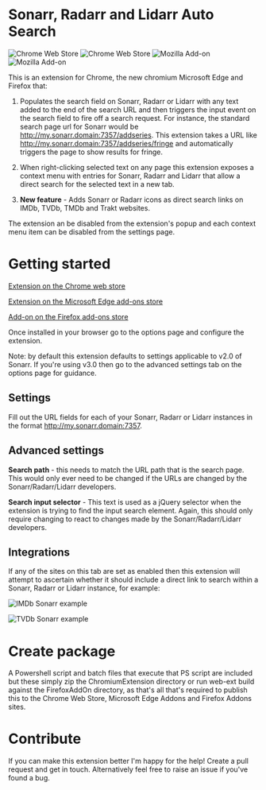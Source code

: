 # Sonarr, Radarr and Lidarr Auto Search

![Chrome Web Store](https://img.shields.io/chrome-web-store/v/jmmjjcddjldjdjgckdiokhfokccdnekc?label=Sonarr%2FRadarr%2FLidarr%20autosearch&logo=data%3Aimage%2Fpng%3Bbase64%2CiVBORw0KGgoAAAANSUhEUgAAAA4AAAAOCAYAAAAfSC3RAAAAAXNSR0IArs4c6QAAAARnQU1BAACxjwv8YQUAAAAJcEhZcwAADdYAAA3WAZBveZwAAAIISURBVDhPdVLPaxNBFP52tyVpTGPbIImlLVEDtvVWwRZPooJUiLd6WBQFETTtRelV%2FAc8it6s6V0r%2BOsaBD14UwtCwEp%2FYNAejLvZNLuzM9M3s5tgC%2F3g7Xvvm%2Fn2vTczBv7D%2BrydI3eXrEQ2LqS0uJTf%2FZC%2Faof8yemll9tqn0JXSCKb3FOyjCb2gYR%2FPRbemnr2YkXlWkii6%2BQqnfwg%2BJxz12dzVHnFWHx9Lnd%2BdaB2aiu1p5KZOkS%2FkQDbiZkITcYaPCUneiie%2F3TSyZz4nUSSmbAOD6Ln6m186B2GCYlLuS2kt5cB7mmhlH0D3g67Z1J8pd0r8Lno6gXDLsP%2BYuJhdQMPqpuYe2%2BheeSGXlMwaBjLNEpKOK6Ib2MenGNZvPOHUG8GitJYd0K8%2FZWn3emYUWKjqIT6QAR9P056CATNtQ%2BME2eorV1Ila1FMfCD%2F8T0sItMwooZIJs0MTvSAEInZtScsmadtQtFimciCvjjfsXCzEXk00P0kzTuTDGMNpZhiuh0JRX3A76kruM45atkfXqFYFBb%2Bf4ChBSYtP7h8mA2XgECJloknDAflaqq1TJZdzhJgrqzhlZrExfoejrg9P4CxsuZ6cqGnpjEz8ndJGupvINZqpQwo0MJuXDbAb%2FWf6aiXtjeJ0Ztj5G7T1YaTSQKC0dHApqpFobiDbX4mCrV9UYAu%2FF1yscRLQLJAAAAAElFTkSuQmCC&style=plastic&color=yellow) ![Chrome Web Store](https://img.shields.io/chrome-web-store/users/jmmjjcddjldjdjgckdiokhfokccdnekc?label=Sonarr%2FRadarr%2FLidarr%20autosearch&logo=data%3Aimage%2Fpng%3Bbase64%2CiVBORw0KGgoAAAANSUhEUgAAAA4AAAAOCAYAAAAfSC3RAAAAAXNSR0IArs4c6QAAAARnQU1BAACxjwv8YQUAAAAJcEhZcwAADdYAAA3WAZBveZwAAAIISURBVDhPdVLPaxNBFP52tyVpTGPbIImlLVEDtvVWwRZPooJUiLd6WBQFETTtRelV%2FAc8it6s6V0r%2BOsaBD14UwtCwEp%2FYNAejLvZNLuzM9M3s5tgC%2F3g7Xvvm%2Fn2vTczBv7D%2BrydI3eXrEQ2LqS0uJTf%2FZC%2Faof8yemll9tqn0JXSCKb3FOyjCb2gYR%2FPRbemnr2YkXlWkii6%2BQqnfwg%2BJxz12dzVHnFWHx9Lnd%2BdaB2aiu1p5KZOkS%2FkQDbiZkITcYaPCUneiie%2F3TSyZz4nUSSmbAOD6Ln6m186B2GCYlLuS2kt5cB7mmhlH0D3g67Z1J8pd0r8Lno6gXDLsP%2BYuJhdQMPqpuYe2%2BheeSGXlMwaBjLNEpKOK6Ib2MenGNZvPOHUG8GitJYd0K8%2FZWn3emYUWKjqIT6QAR9P056CATNtQ%2BME2eorV1Ila1FMfCD%2F8T0sItMwooZIJs0MTvSAEInZtScsmadtQtFimciCvjjfsXCzEXk00P0kzTuTDGMNpZhiuh0JRX3A76kruM45atkfXqFYFBb%2Bf4ChBSYtP7h8mA2XgECJloknDAflaqq1TJZdzhJgrqzhlZrExfoejrg9P4CxsuZ6cqGnpjEz8ndJGupvINZqpQwo0MJuXDbAb%2FWf6aiXtjeJ0Ztj5G7T1YaTSQKC0dHApqpFobiDbX4mCrV9UYAu%2FF1yscRLQLJAAAAAElFTkSuQmCC&style=plastic&color=yellow)  ![Mozilla Add-on](https://img.shields.io/amo/v/sonarr-radarr-lidarr-search?label=Sonarr%2FRadarr%2FLidarr%20autosearch&logo=data%3Aimage%2Fpng%3Bbase64%2CiVBORw0KGgoAAAANSUhEUgAAAA4AAAANCAYAAACZ3F9%2FAAAAAXNSR0IArs4c6QAAAARnQU1BAACxjwv8YQUAAAAJcEhZcwAADsMAAA7DAcdvqGQAAAI6SURBVChTfVJNSFRRGD33vjdv3nvOmx9%2FygQRs5yoHAiMyGUGgdlGym2LNjW0SGhjtNB9hJvauAmiMGjTSmhTRBpWi1AzwkZTR0mdmeffzJt5z3e%2F7gyTtIgOXD74OOfcw%2BHD%2F0DZHo3syy%2FkvFBdHYBX579R8obg%2Bf3Y959Q%2BuLh6rYCVp2g0YYkQuoUlNYa1j%2F5jj6e0RE2NxAMWFAVQOAzhNbLWsfXy3y5kaJ7LZdA%2FnN46mm4wevx9Pjb9Iee%2B%2B5mpEvleRiRbJnaBJ8lhu7G2fDI%2FHTlR7od%2F4So04loEaglzKeu0tzUINPcIMzGBZzsG0XDsSVA04hMf4H5XjsXfefqsKN3ggWAozpwKIzjXa%2FZ%2BRuD2LJM5Ow2MIOAXQFkOIPH2mTkE6q3EWuW1QHSEORgtrYD418GUGQJWGEdoV1g%2Fv1Z1Hd%2Fg9i2wMIylTAaee5rW1bYIWDbABZrMDGZwFyGY5k2kVZtZCgPUcxBrMhEfBf0SwGtqzb3PXMlv1aXwo4Ubpm4wiZhFBaxl1mGbf%2BEcGaQCLwB3y6BF6RJyshShs1WyklHksna5rVHRmQP0D0UNAXTogUKJ3SYP6CXS4txeCIGErGh4MjYcEW4GhrgQnVeWQ25XiuaBw%2B4QMAHVPkUWYo8E6cYhqD6CfWI6NbHnpYODmA1dCfoM%2Fch052besjhWtAF5wL%2BvorSjkXMNZ9pFt2KLj2Wsf66nD%2BQBu2Sfg2MToEY56R8Z6S%2BbCo8mKlSJIDf81Pn%2Bw9CHy8AAAAASUVORK5CYII%3D&style=plastic&color=orange) ![Mozilla Add-on](https://img.shields.io/amo/users/sonarr-radarr-lidarr-search?label=Sonarr%2FRadarr%2FLidarr%20autosearch&logo=data%3Aimage%2Fpng%3Bbase64%2CiVBORw0KGgoAAAANSUhEUgAAAA4AAAANCAYAAACZ3F9%2FAAAAAXNSR0IArs4c6QAAAARnQU1BAACxjwv8YQUAAAAJcEhZcwAADsMAAA7DAcdvqGQAAAI6SURBVChTfVJNSFRRGD33vjdv3nvOmx9%2FygQRs5yoHAiMyGUGgdlGym2LNjW0SGhjtNB9hJvauAmiMGjTSmhTRBpWi1AzwkZTR0mdmeffzJt5z3e%2F7gyTtIgOXD74OOfcw%2BHD%2F0DZHo3syy%2FkvFBdHYBX579R8obg%2Bf3Y959Q%2BuLh6rYCVp2g0YYkQuoUlNYa1j%2F5jj6e0RE2NxAMWFAVQOAzhNbLWsfXy3y5kaJ7LZdA%2FnN46mm4wevx9Pjb9Iee%2B%2B5mpEvleRiRbJnaBJ8lhu7G2fDI%2FHTlR7od%2F4So04loEaglzKeu0tzUINPcIMzGBZzsG0XDsSVA04hMf4H5XjsXfefqsKN3ggWAozpwKIzjXa%2FZ%2BRuD2LJM5Ow2MIOAXQFkOIPH2mTkE6q3EWuW1QHSEORgtrYD418GUGQJWGEdoV1g%2Fv1Z1Hd%2Fg9i2wMIylTAaee5rW1bYIWDbABZrMDGZwFyGY5k2kVZtZCgPUcxBrMhEfBf0SwGtqzb3PXMlv1aXwo4Ubpm4wiZhFBaxl1mGbf%2BEcGaQCLwB3y6BF6RJyshShs1WyklHksna5rVHRmQP0D0UNAXTogUKJ3SYP6CXS4txeCIGErGh4MjYcEW4GhrgQnVeWQ25XiuaBw%2B4QMAHVPkUWYo8E6cYhqD6CfWI6NbHnpYODmA1dCfoM%2Fch052besjhWtAF5wL%2BvorSjkXMNZ9pFt2KLj2Wsf66nD%2BQBu2Sfg2MToEY56R8Z6S%2BbCo8mKlSJIDf81Pn%2Bw9CHy8AAAAASUVORK5CYII%3D&style=plastic&color=orange)

This is an extension for Chrome, the new chromium Microsoft Edge and Firefox that:

1. Populates the search field on Sonarr, Radarr or Lidarr with any text added to the end of the search URL and then triggers the input event on the search field to fire off a search request. For instance, the standard search page url for Sonarr would be http://my.sonarr.domain:7357/addseries. This extension takes a URL like http://my.sonarr.domain:7357/addseries/fringe and automatically triggers the page to show results for fringe.

2. When right-clicking selected text on any page this extension exposes a context menu with entries for Sonarr, Radarr and Lidarr that allow a direct search for the selected text in a new tab.

3. **New feature** - Adds Sonarr or Radarr icons as direct search links on IMDb, TVDb, TMDb and Trakt websites.

The extension an be disabled from the extension's popup and each context menu item can be disabled from the settings page.

# Getting started

[Extension on the Chrome web store](https://chrome.google.com/webstore/detail/sonarrradarrlidarr-autose/jmmjjcddjldjdjgckdiokhfokccdnekc)

[Extension on the Microsoft Edge add-ons store](https://microsoftedge.microsoft.com/addons/detail/aclgfcjonnhgdkinhmmafdbkpegfcnal)

[Add-on on the Firefox add-ons store](https://addons.mozilla.org/en-GB/firefox/addon/sonarr-radarr-lidarr-search/)

Once installed in your browser go to the options page and configure the extension.

Note: by default this extension defaults to settings applicable to v2.0 of Sonarr. If you're using v3.0 then go to the advanced settings tab on the options page for guidance.

## Settings

Fill out the URL fields for each of your Sonarr, Radarr or Lidarr instances in the format http://my.sonarr.domain:7357. 

## Advanced settings

**Search path** - this needs to match the URL path that is the search page. This would only ever need to be changed if the URLs are changed by the Sonarr/Radarr/Lidarr developers.

**Search input selector** - This text is used as a jQuery selector when the extension is trying to find the input search element. Again, this should only require changing to react to changes made by the Sonarr/Radarr/Lidarr developers.

## Integrations

If any of the sites on this tab are set as enabled then this extension will attempt to ascertain whether it should include a direct link to search within a Sonarr, Radarr or Lidarr instance, for example:

![IMDb Sonarr example](https://github.com/trossr32/sonarr-radarr-lidarr-autosearch-browser-extension/blob/master/ChromiumExtension/content/assets/images/integrations/imdb_example_screenshot.png)

![TVDb Sonarr example](https://github.com/trossr32/sonarr-radarr-lidarr-autosearch-browser-extension/blob/master/ChromiumExtension/content/assets/images/integrations/tvdb_example_screenshot.png)

# Create package
A Powershell script and batch files that execute that PS script are included but these simply zip the ChromiumExtension directory or run web-ext build against the FirefoxAddOn directory, as that's all that's required to publish this to the Chrome Web Store, Microsoft Edge Addons and Firefox Addons sites.

# Contribute
If you can make this extension better I'm happy for the help! Create a pull request and get in touch. Alternatively feel free to raise an issue if you've found a bug.
